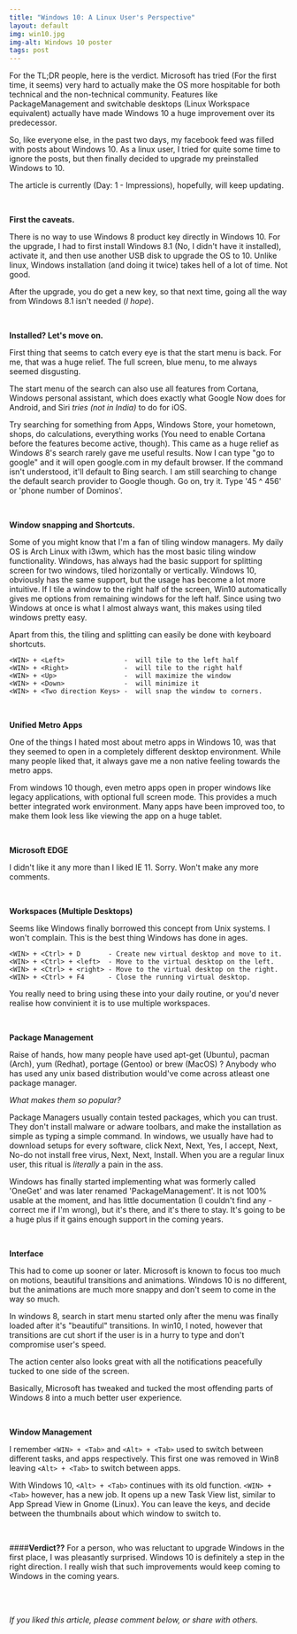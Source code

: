 ```yaml
---
title: "Windows 10: A Linux User's Perspective"
layout: default
img: win10.jpg
img-alt: Windows 10 poster
tags: post
---
```


For the TL;DR people, here is the verdict. Microsoft has tried
(For the first time, it seems) very hard to actually make the OS
more hospitable for both technical and the non-technical community.
Features like PackageManagement and switchable desktops (Linux
Workspace equivalent) actually have made Windows 10 a huge improvement
over its predecessor.

So, like everyone else, in the past two days, my facebook feed
was filled with posts about Windows 10. As a linux user, I tried
for quite some time to ignore the posts, but then finally decided
to upgrade my preinstalled Windows to 10.

The article is currently (Day: 1 - Impressions), hopefully, will keep
updating.

<br />

__First the caveats.__

There is no way to use Windows 8 product key directly in Windows 10.
For the upgrade, I had to first install Windows 8.1 (No, I didn't have
it installed), activate it, and then use another USB disk to upgrade
the OS to 10. Unlike linux, Windows installation (and doing it twice)
takes hell of a lot of time. Not good.

After the upgrade, you do get a new key, so that next time, going
all the way from Windows 8.1 isn't needed (_I hope_).

<br />

__Installed? Let's move on.__

First thing that seems to catch every eye is that the start menu
is back. For me, that was a huge relief. The full screen, blue menu,
to me always seemed disgusting.

The start menu of the search can also use all features from Cortana,
Windows personal assistant, which does exactly what Google Now does
for Android, and Siri _tries (not in India)_ to do for iOS.

Try searching for something from Apps, Windows Store, your hometown,
shops, do calculations, everything works (You need to enable Cortana
before the features become active, though). This came as a huge relief
as Windows 8's search rarely gave me useful results.
Now I can type "go to google" and it will open google.com in my default
browser. If the command isn't understood, it'll default to Bing search.
I am still searching to change the default search provider to
Google though.
Go on, try it. Type '45
^
456' or 'phone number of Dominos'.


<br />

__Window snapping and Shortcuts.__

Some of you might know that I'm a fan of tiling window managers.
My daily OS is Arch Linux with i3wm, which has the most basic tiling
window functionality. Windows, has always had the basic support for
splitting screen for two windows, tiled horizontally or vertically.
Windows 10, obviously has the same support, but the usage has become a
lot more intuitive. If I tile a window to the right half of the screen,
Win10 automatically gives me options from remaining windows for the left
half. Since using two Windows at once is what I almost always want, this
makes using tiled windows pretty easy.

Apart from this, the tiling and splitting can easily be done with
keyboard shortcuts.

```
<WIN> + <Left>               -  will tile to the left half
<WIN> + <Right>              -  will tile to the right half
<WIN> + <Up>                 -  will maximize the window
<WIN> + <Down>               -  will minimize it
<WIN> + <Two direction Keys> -  will snap the window to corners.
```

<br />

__Unified Metro Apps__

One of the things I hated most about metro apps in Windows 10,
was that they seemed to open in a completely different desktop
environment. While many people liked that, it always gave me a
non native feeling towards the metro apps.

From windows 10 though, even metro apps open in proper windows
like legacy applications, with optional full screen mode. This
provides a much better integrated work environment. Many apps
have been improved too, to make them look less like viewing the app
on a huge tablet.

<br />

__Microsoft EDGE__

I didn't like it any more than I liked IE 11. Sorry. Won't make
any more comments.

<br />

__Workspaces (Multiple Desktops)__

Seems like Windows finally borrowed this concept from Unix systems.
I won't complain. This is the best thing Windows has done in ages.

```
<WIN> + <Ctrl> + D       - Create new virtual desktop and move to it.
<WIN> + <Ctrl> + <left>  - Move to the virtual desktop on the left.
<WIN> + <Ctrl> + <right> - Move to the virtual desktop on the right.
<WIN> + <Ctrl> + F4      - Close the running virtual desktop.
```

You really need to bring using these into your daily routine, or
you'd never realise how convinient it is to use multiple workspaces.

<br />

__Package Management__

Raise of hands, how many people have used apt-get (Ubuntu), pacman (Arch),
yum (Redhat), portage (Gentoo) or brew (MacOS) ? Anybody who has used any
unix based distribution would've come across atleast one package manager.

_What makes them so popular?_

Package Managers usually contain tested packages, which you can trust.
They don't install malware or adware toolbars, and make the installation
as simple as typing a simple command. In windows, we usually have had to
download setups for every software, click Next, Next, Yes, I accept, Next,
No-do not install free virus, Next, Next, Install. When you are a regular
linux user, this ritual is _literally_ a pain in the ass.

Windows has finally started implementing what was formerly called 'OneGet'
and was later renamed 'PackageManagement'. It is not 100% usable at the moment,
and has little documentation (I couldn't find any - correct me if I'm wrong),
but it's there, and it's there to stay. It's going to be a huge plus if it
gains enough support in the coming years.

<br />


__Interface__

This had to come up sooner or later. Microsoft is known to focus too much
on motions, beautiful transitions and animations. Windows 10 is no different,
but the animations are much more snappy and don't seem to come in the way so
much.

In windows 8, search in start menu started only after the menu was finally
loaded after it's "beautiful" transitions. In win10, I noted, however that
transitions are cut short if the user is in a hurry to type and don't compromise
user's speed.

The action center also looks great with all the notifications peacefully
tucked to one side of the screen.

Basically, Microsoft has tweaked and tucked the most offending parts of
Windows 8 into a much better user experience.

<br />

__Window Management__

I remember `<WIN> + <Tab>` and `<Alt> + <Tab>` used to switch between
different tasks, and apps respectively. This first one was removed in
Win8 leaving `<Alt> + <Tab>` to switch between apps.

With Windows 10, `<Alt> + <Tab>` continues with its old function.
`<WIN> + <Tab>` however, has a new job. It opens up a new Task View list,
similar to App Spread View in Gnome (Linux). You can leave the keys, and
decide between the thumbnails about which window to switch to.


<br />

####__Verdict??__
For a person, who was reluctant to upgrade Windows in the first place,
I was pleasantly surprised. Windows 10 is definitely a step in the right
direction. I really wish that such improvements would keep coming to
Windows in the coming years.

<br /><br />

_If you liked this article, please comment below, or share with others._
